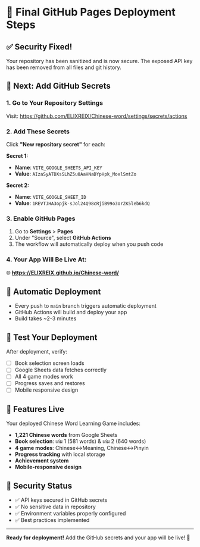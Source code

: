 # 🚀 Final GitHub Pages Deployment Steps

## ✅ Security Fixed!
Your repository has been sanitized and is now secure. The exposed API key has been removed from all files and git history.

## 🔑 Next: Add GitHub Secrets

### 1. Go to Your Repository Settings
Visit: https://github.com/ELIXREIX/Chinese-word/settings/secrets/actions

### 2. Add These Secrets
Click **"New repository secret"** for each:

**Secret 1:**
- **Name**: `VITE_GOOGLE_SHEETS_API_KEY`
- **Value**: `AIzaSyATDXsSLhZ5u0AaHNaDYpHpk_MoxlSmtZo`

**Secret 2:**
- **Name**: `VITE_GOOGLE_SHEET_ID`  
- **Value**: `1REVTJHA3opjk-sJol24Q98cRjiB99o3orZK5leb6kdQ`

### 3. Enable GitHub Pages
1. Go to **Settings** > **Pages**
2. Under "Source", select **GitHub Actions**
3. The workflow will automatically deploy when you push code

### 4. Your App Will Be Live At:
🌐 **https://ELIXREIX.github.io/Chinese-word/**

## 🔄 Automatic Deployment
- Every push to `main` branch triggers automatic deployment
- GitHub Actions will build and deploy your app
- Build takes ~2-3 minutes

## 🧪 Test Your Deployment
After deployment, verify:
- [ ] Book selection screen loads
- [ ] Google Sheets data fetches correctly  
- [ ] All 4 game modes work
- [ ] Progress saves and restores
- [ ] Mobile responsive design

## 🎉 Features Live
Your deployed Chinese Word Learning Game includes:
- **1,221 Chinese words** from Google Sheets
- **Book selection**: เล่ม 1 (581 words) & เล่ม 2 (640 words)
- **4 game modes**: Chinese↔Meaning, Chinese↔Pinyin
- **Progress tracking** with local storage
- **Achievement system**
- **Mobile-responsive design**

## 🔐 Security Status
- ✅ API keys secured in GitHub secrets
- ✅ No sensitive data in repository
- ✅ Environment variables properly configured
- ✅ Best practices implemented

---

**Ready for deployment!** Add the GitHub secrets and your app will be live! 🚀
